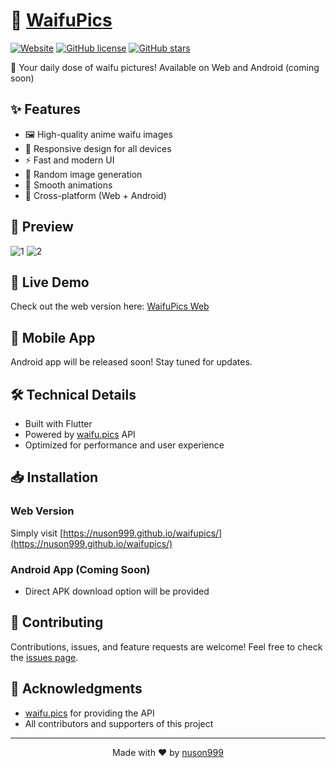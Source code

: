 # 🌸 [WaifuPics](https://nuson999.github.io/waifupics/)

[![Website](https://img.shields.io/website?url=https%3A%2F%2Fnuson999.github.io%2Fwaifupics%2F)](https://nuson999.github.io/waifupics/)
[![GitHub license](https://img.shields.io/github/license/nuson999/waifupics)](LICENSE)
[![GitHub stars](https://img.shields.io/github/stars/nuson999/waifupics)](https://github.com/nuson999/waifupics/stargazers)

🤗 Your daily dose of waifu pictures! Available on Web and Android (coming soon)

## ✨ Features

- 🖼️ High-quality anime waifu images
- 📱 Responsive design for all devices
- ⚡ Fast and modern UI
- 🔄 Random image generation
- 💫 Smooth animations
- 📱 Cross-platform (Web + Android)

## 🌟 Preview

![1](https://i.postimg.cc/tghJrxJs/Screenshot-20241202-231941.jpg)
![2](https://i.postimg.cc/0Ngrdfkg/Screenshot-20241202-231952.jpg)

## 🚀 Live Demo

Check out the web version here: [WaifuPics Web](https://nuson999.github.io/waifupics/)

## 📱 Mobile App

Android app will be released soon! Stay tuned for updates.

## 🛠️ Technical Details

- Built with Flutter
- Powered by [waifu.pics](https://waifu.pics/) API
- Optimized for performance and user experience

## 📥 Installation

### Web Version
Simply visit [https://nuson999.github.io/waifupics/](https://nuson999.github.io/waifupics/)

### Android App (Coming Soon)
- Direct APK download option will be provided

## 🤝 Contributing

Contributions, issues, and feature requests are welcome! Feel free to check the [issues page](https://github.com/nuson999/waifupics/issues).

## 🙏 Acknowledgments

- [waifu.pics](https://waifu.pics/) for providing the API
- All contributors and supporters of this project

---

<p align="center">Made with ❤️ by <a href="https://github.com/nuson999">nuson999</a></p>
